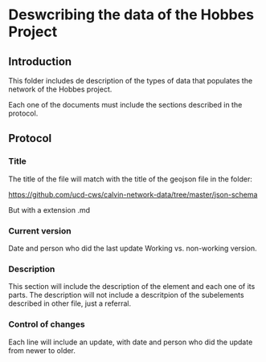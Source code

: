 # Deswcribing the data of the Hobbes Project

## Introduction
This folder includes de description of the types of data that populates the network of the Hobbes project.

Each one of the documents must include the sections described in the protocol.

## Protocol
### Title
The title of the file will match with the title of the geojson file in the folder:

https://github.com/ucd-cws/calvin-network-data/tree/master/json-schema

But with a extension .md

### Current version
Date and person who did the last update
Working vs. non-working version.

### Description
This section will include the description of the element and each one of its parts. The description will not include a descritpion of the subelements described in other file, just a referral.

### Control of changes
Each line will include an update, with date and person who did the update from newer to older.
